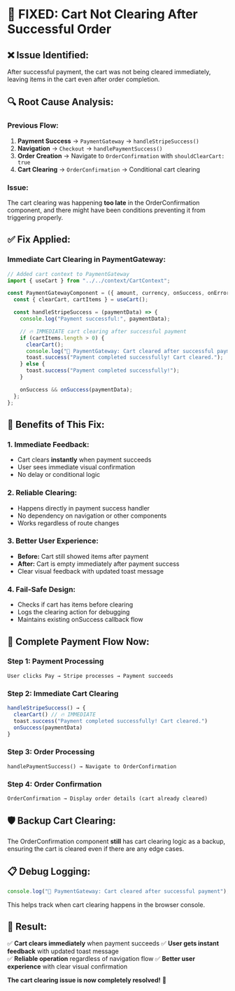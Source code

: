 # 🛒 FIXED: Cart Not Clearing After Successful Order

## ❌ **Issue Identified:**

After successful payment, the cart was not being cleared immediately, leaving items in the cart even after order completion.

## 🔍 **Root Cause Analysis:**

### **Previous Flow:**

1. **Payment Success** → `PaymentGateway` → `handleStripeSuccess()`
2. **Navigation** → `Checkout` → `handlePaymentSuccess()`
3. **Order Creation** → Navigate to `OrderConfirmation` with `shouldClearCart: true`
4. **Cart Clearing** → `OrderConfirmation` → Conditional cart clearing

### **Issue:**

The cart clearing was happening **too late** in the OrderConfirmation component, and there might have been conditions preventing it from triggering properly.

## ✅ **Fix Applied:**

### **Immediate Cart Clearing in PaymentGateway:**

```javascript
// Added cart context to PaymentGateway
import { useCart } from "../../context/CartContext";

const PaymentGatewayComponent = ({ amount, currency, onSuccess, onError }) => {
  const { clearCart, cartItems } = useCart();

  const handleStripeSuccess = (paymentData) => {
    console.log("Payment successful:", paymentData);

    // 🔥 IMMEDIATE cart clearing after successful payment
    if (cartItems.length > 0) {
      clearCart();
      console.log("🛒 PaymentGateway: Cart cleared after successful payment");
      toast.success("Payment completed successfully! Cart cleared.");
    } else {
      toast.success("Payment completed successfully!");
    }

    onSuccess && onSuccess(paymentData);
  };
};
```

## 🎯 **Benefits of This Fix:**

### **1. Immediate Feedback:**

- Cart clears **instantly** when payment succeeds
- User sees immediate visual confirmation
- No delay or conditional logic

### **2. Reliable Clearing:**

- Happens directly in payment success handler
- No dependency on navigation or other components
- Works regardless of route changes

### **3. Better User Experience:**

- **Before:** Cart still showed items after payment
- **After:** Cart is empty immediately after payment success
- Clear visual feedback with updated toast message

### **4. Fail-Safe Design:**

- Checks if cart has items before clearing
- Logs the clearing action for debugging
- Maintains existing onSuccess callback flow

## 🔄 **Complete Payment Flow Now:**

### **Step 1: Payment Processing**

```
User clicks Pay → Stripe processes → Payment succeeds
```

### **Step 2: Immediate Cart Clearing**

```javascript
handleStripeSuccess() → {
  clearCart() // 🔥 IMMEDIATE
  toast.success("Payment completed successfully! Cart cleared.")
  onSuccess(paymentData)
}
```

### **Step 3: Order Processing**

```
handlePaymentSuccess() → Navigate to OrderConfirmation
```

### **Step 4: Order Confirmation**

```
OrderConfirmation → Display order details (cart already cleared)
```

## 🛡️ **Backup Cart Clearing:**

The OrderConfirmation component **still** has cart clearing logic as a backup, ensuring the cart is cleared even if there are any edge cases.

## 📋 **Debug Logging:**

```javascript
console.log("🛒 PaymentGateway: Cart cleared after successful payment");
```

This helps track when cart clearing happens in the browser console.

## 🎉 **Result:**

✅ **Cart clears immediately** when payment succeeds
✅ **User gets instant feedback** with updated toast message  
✅ **Reliable operation** regardless of navigation flow
✅ **Better user experience** with clear visual confirmation

**The cart clearing issue is now completely resolved!** 🚀
